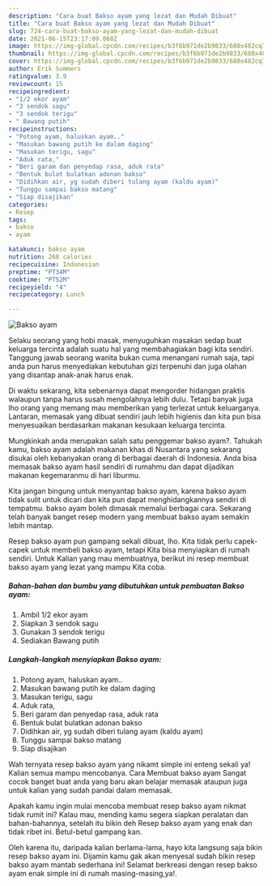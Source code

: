 ```yaml
---
description: "Cara buat Bakso ayam yang lezat dan Mudah Dibuat"
title: "Cara buat Bakso ayam yang lezat dan Mudah Dibuat"
slug: 724-cara-buat-bakso-ayam-yang-lezat-dan-mudah-dibuat
date: 2021-06-15T23:17:09.068Z
image: https://img-global.cpcdn.com/recipes/b3f6b971de2b9833/680x482cq70/bakso-ayam-foto-resep-utama.jpg
thumbnail: https://img-global.cpcdn.com/recipes/b3f6b971de2b9833/680x482cq70/bakso-ayam-foto-resep-utama.jpg
cover: https://img-global.cpcdn.com/recipes/b3f6b971de2b9833/680x482cq70/bakso-ayam-foto-resep-utama.jpg
author: Erik Summers
ratingvalue: 3.9
reviewcount: 15
recipeingredient:
- "1/2 ekor ayam"
- "3 sendok sagu"
- "3 sendok terigu"
- " Bawang putih"
recipeinstructions:
- "Potong ayam, haluskan ayam.."
- "Masukan bawang putih ke dalam daging"
- "Masukan terigu, sagu"
- "Aduk rata,"
- "Beri garam dan penyedap rasa, aduk rata"
- "Bentuk bulat bulatkan adonan bakso"
- "Didihkan air, yg sudah diberi tulang ayam (kaldu ayam)"
- "Tunggu sampai bakso matang"
- "Siap disajikan"
categories:
- Resep
tags:
- bakso
- ayam

katakunci: bakso ayam 
nutrition: 268 calories
recipecuisine: Indonesian
preptime: "PT34M"
cooktime: "PT52M"
recipeyield: "4"
recipecategory: Lunch

---
```



![Bakso ayam](https://img-global.cpcdn.com/recipes/b3f6b971de2b9833/680x482cq70/bakso-ayam-foto-resep-utama.jpg)

Selaku seorang yang hobi masak, menyuguhkan masakan sedap buat keluarga tercinta adalah suatu hal yang membahagiakan bagi kita sendiri. Tanggung jawab seorang  wanita bukan cuma menangani rumah saja, tapi anda pun harus menyediakan kebutuhan gizi terpenuhi dan juga olahan yang disantap anak-anak harus enak.

Di waktu  sekarang, kita sebenarnya dapat mengorder hidangan praktis walaupun tanpa harus susah mengolahnya lebih dulu. Tetapi banyak juga lho orang yang memang mau memberikan yang terlezat untuk keluarganya. Lantaran, memasak yang dibuat sendiri jauh lebih higienis dan kita pun bisa menyesuaikan berdasarkan makanan kesukaan keluarga tercinta. 



Mungkinkah anda merupakan salah satu penggemar bakso ayam?. Tahukah kamu, bakso ayam adalah makanan khas di Nusantara yang sekarang disukai oleh kebanyakan orang di berbagai daerah di Indonesia. Anda bisa memasak bakso ayam hasil sendiri di rumahmu dan dapat dijadikan makanan kegemaranmu di hari liburmu.

Kita jangan bingung untuk menyantap bakso ayam, karena bakso ayam tidak sulit untuk dicari dan kita pun dapat menghidangkannya sendiri di tempatmu. bakso ayam boleh dimasak memalui berbagai cara. Sekarang telah banyak banget resep modern yang membuat bakso ayam semakin lebih mantap.

Resep bakso ayam pun gampang sekali dibuat, lho. Kita tidak perlu capek-capek untuk membeli bakso ayam, tetapi Kita bisa menyiapkan di rumah sendiri. Untuk Kalian yang mau membuatnya, berikut ini resep membuat bakso ayam yang lezat yang mampu Kita coba.

<!--inarticleads1-->

##### Bahan-bahan dan bumbu yang dibutuhkan untuk pembuatan Bakso ayam:

1. Ambil 1/2 ekor ayam
1. Siapkan 3 sendok sagu
1. Gunakan 3 sendok terigu
1. Sediakan  Bawang putih




<!--inarticleads2-->

##### Langkah-langkah menyiapkan Bakso ayam:

1. Potong ayam, haluskan ayam..
1. Masukan bawang putih ke dalam daging
1. Masukan terigu, sagu
1. Aduk rata,
1. Beri garam dan penyedap rasa, aduk rata
1. Bentuk bulat bulatkan adonan bakso
1. Didihkan air, yg sudah diberi tulang ayam (kaldu ayam)
1. Tunggu sampai bakso matang
1. Siap disajikan




Wah ternyata resep bakso ayam yang nikamt simple ini enteng sekali ya! Kalian semua mampu mencobanya. Cara Membuat bakso ayam Sangat cocok banget buat anda yang baru akan belajar memasak ataupun juga untuk kalian yang sudah pandai dalam memasak.

Apakah kamu ingin mulai mencoba membuat resep bakso ayam nikmat tidak rumit ini? Kalau mau, mending kamu segera siapkan peralatan dan bahan-bahannya, setelah itu bikin deh Resep bakso ayam yang enak dan tidak ribet ini. Betul-betul gampang kan. 

Oleh karena itu, daripada kalian berlama-lama, hayo kita langsung saja bikin resep bakso ayam ini. Dijamin kamu gak akan menyesal sudah bikin resep bakso ayam mantab sederhana ini! Selamat berkreasi dengan resep bakso ayam enak simple ini di rumah masing-masing,ya!.

